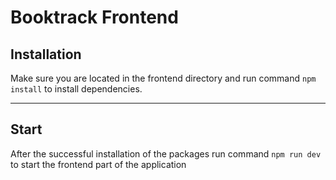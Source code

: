 <h1>Booktrack Frontend</h1>

## Installation

Make sure you are located in the frontend directory and run command `npm install` to install dependencies.

---

## Start

After the successful installation of the packages run command `npm run dev` to start the frontend part of the application